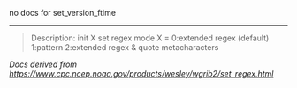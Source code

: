 no docs for set_version_ftime

---

> Description: init X set regex mode X = 0:extended regex (default) 1:pattern 2:extended regex & quote metacharacters

_Docs derived from <https://www.cpc.ncep.noaa.gov/products/wesley/wgrib2/set_regex.html>_
